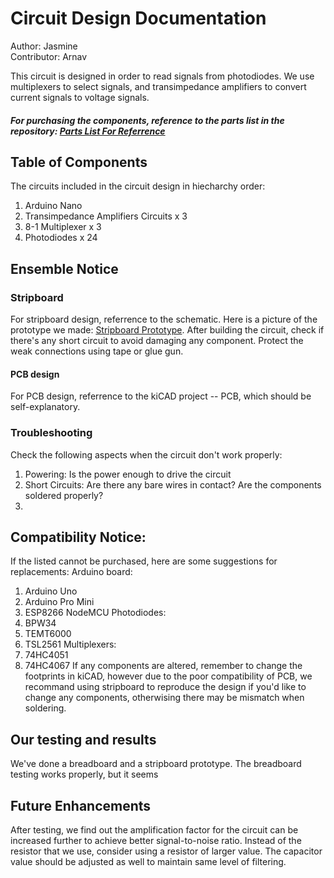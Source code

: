 # Circuit Design Documentation
Author: Jasmine  
Contributor: Arnav  

This circuit is designed in order to read signals from photodiodes. We use multiplexers to select signals, and transimpedance amplifiers to convert current signals to voltage signals.  
##### For purchasing the components, reference to the parts list in the repository: [Parts List For Referrence](https://github.com/ArnavKoshy/GM2-OptogeneticControl/blob/main/Testing%20Rig/PhotodiodeAmplification/parts_list.xlsx)  

## Table of Components
The circuits included in the circuit design in hiecharchy order:
1. Arduino Nano
2. Transimpedance Amplifiers Circuits x 3
3. 8-1 Multiplexer x 3
4. Photodiodes x 24


## Ensemble Notice
### Stripboard

For stripboard design, referrence to the schematic. Here is a picture of the prototype we made: [Stripboard Prototype](git01.jpg). After building the circuit, check if there's any short circuit to avoid damaging any component. Protect the weak connections using tape or glue gun.

#### PCB design
For PCB design, referrence to the kiCAD project -- PCB, which should be self-explanatory.  

### Troubleshooting
Check the following aspects when the circuit don't work properly:
1. Powering: Is the power enough to drive the circuit
2. Short Circuits: Are there any bare wires in contact? Are the components soldered properly? 
3. 

## Compatibility Notice:
If the listed cannot be purchased, here are some suggestions for replacements:
Arduino board: 
1. Arduino Uno
2. Arduino Pro Mini
3. ESP8266 NodeMCU
Photodiodes: 
1. BPW34
2. TEMT6000
3. TSL2561
Multiplexers:
1. 74HC4051
2. 74HC4067
If any components are altered, remember to change the footprints in kiCAD, however due to the poor compatibility of PCB, we recommand using stripboard to reproduce the design if you'd like to change any components, otherwising there may be mismatch when soldering.


## Our testing and results

We've done a breadboard and a stripboard prototype. The breadboard testing works properly, but it seems

## Future Enhancements

After testing, we find out the amplification factor for the circuit can be increased further to achieve better signal-to-noise ratio. Instead of the resistor that we use, consider using a resistor of larger value. The capacitor value should be adjusted as well to maintain same level of filtering.
